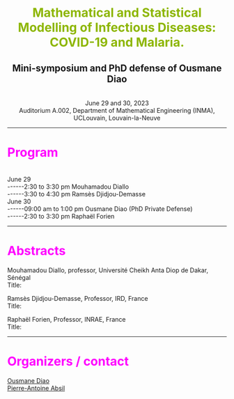<div align="center">
  <h1><span style="color:#8db600">Mathematical and Statistical Modelling of Infectious Diseases: COVID-19 and Malaria.</span></h1>
  <h2>Mini-symposium and PhD defense of Ousmane Diao</h2>
  <br>June 29 and 30, 2023 
  <br>Auditorium A.002, Department of Mathematical Engineering (INMA), UCLouvain, Louvain-la-Neuve
</div>

---
<h1><span style="color:magenta">Program</span></h1>
<br>June 29
<br>------2:30 to 3:30 pm Mouhamadou Diallo
<br>------3:30 to 4:30 pm Ramsès Djidjou-Demasse
<br>June 30
<br>------09:00 am to 1:00 pm Ousmane Diao (PhD Private Defense)
<br>------2:30 to 3:30 pm Raphaël Forien


---
<h1><span style="color:magenta">Abstracts</span></h1>

Mouhamadou Diallo, professor, Université Cheikh Anta Diop de Dakar, Sénégal
<br>Title:

Ramsès Djidjou-Demasse, Professor, IRD, France
<br>Title:

Raphaël Forien, Professor, INRAE, France
<br>Title:


---
<h1><span style="color:magenta">Organizers / contact</span></h1>
<a href='https://perso.uclouvain.be/ousmane.diao/'>Ousmane Diao</a>
<br><a href='https://sites.uclouvain.be/absil/'>Pierre-Antoine Absil</a>



